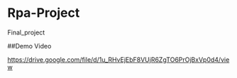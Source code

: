 # Rpa-Project
Final_project

##Demo Video

https://drive.google.com/file/d/1u_RHvEjEbF8VUjR6ZgTO6PrOjBxVp0d4/view
